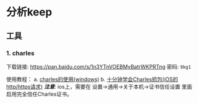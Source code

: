 # 分析keep 

## 工具

### 1. charles

下载链接: <https://pan.baidu.com/s/1n3YTnVOEBMyBatrWKPRTng> 密码: `9kg1`

使用教程：
  a. [charles的使用(windows)](https://www.jianshu.com/p/fb2bdde5b498)
  b. [十分钟学会Charles抓包(iOS的http/https请求)](https://www.jianshu.com/p/5539599c7a25)
  ***注意***: ios上，需要在 设置→通用→关于本机→证书信任设置 里面启用完全信任Charles证书。

